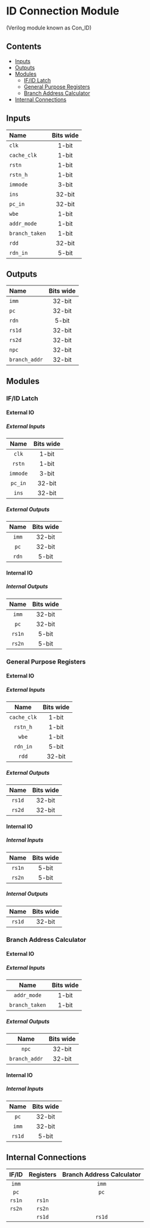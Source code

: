 # ID Connection Module #
(Verilog module known as Con_ID)

## Contents
* [Inputs](#inputs)
* [Outputs](#outputs)
* [Modules](#modules)
  * [IF/ID Latch](#if_id_latch)
  * [General Purpose Registers](#general_purpose_registers)
  * [Branch Address Calculator](#branch_address_calculator)
* [Internal Connections](#internal_connections)

## Inputs
|Name|Bits wide|
|:---|:---:|
|```clk```|1-bit|
|```cache_clk```|1-bit|
|```rstn```|1-bit|
|```rstn_h```|1-bit|
|```immode```|3-bit|
|```ins```|32-bit|
|```pc_in```|32-bit|
|```wbe```|1-bit|
|```addr_mode```|1-bit|
|```branch_taken```|1-bit|
|```rdd```|32-bit|
|```rdn_in```|5-bit|

## Outputs
|Name|Bits wide|
|:---|:---:|
|```imm```|32-bit|
|```pc```|32-bit|
|```rdn```|5-bit|
|```rs1d```|32-bit|
|```rs2d```|32-bit|
|```npc```|32-bit|
|```branch_addr```|32-bit|

## Modules

### IF/ID Latch

#### External IO

##### External Inputs
|Name|Bits wide|
|:---:|:---:|
|```clk```|1-bit|
|```rstn```|1-bit|
|```immode```|3-bit|
|```pc_in```|32-bit|
|```ins```|32-bit|

##### External Outputs
|Name|Bits wide|
|:---:|:---:|
|```imm```|32-bit|
|```pc```|32-bit|
|```rdn```|5-bit|

#### Internal IO

##### Internal Outputs
|Name|Bits wide|
|:---:|:---:|
|```imm```|32-bit|
|```pc```|32-bit|
|```rs1n```|5-bit|
|```rs2n```|5-bit|

### General Purpose Registers

#### External IO

##### External Inputs
|Name|Bits wide|
|:---:|:---:|
|```cache_clk```|1-bit|
|```rstn_h```|1-bit|
|```wbe```|1-bit|
|```rdn_in```|5-bit|
|```rdd```|32-bit|

##### External Outputs
|Name|Bits wide|
|:---:|:---:|
|```rs1d```|32-bit|
|```rs2d```|32-bit|

#### Internal IO

##### Internal Inputs
|Name|Bits wide|
|:---:|:---:|
|```rs1n```|5-bit|
|```rs2n```|5-bit|

##### Internal Outputs
|Name|Bits wide|
|:---:|:---:|
|```rs1d```|32-bit|

### Branch Address Calculator

#### External IO

##### External Inputs
|Name|Bits wide|
|:---:|:---:|
|```addr_mode```|1-bit|
|```branch_taken```|1-bit|

##### External Outputs
|Name|Bits wide|
|:---:|:---:|
|```npc```|32-bit|
|```branch_addr```|32-bit|

#### Internal IO

##### Internal Inputs
|Name|Bits wide|
|:---:|:---:|
|```pc```|32-bit|
|```imm```|32-bit|
|```rs1d```|5-bit|

## Internal Connections

|IF/ID|Registers|Branch Address Calculator|
|:---:|:---:|:---:|
|```imm```||```imm```|
|```pc```||```pc```|
|```rs1n```|```rs1n```||
|```rs2n```|```rs2n```||
||```rs1d```|```rs1d```|
